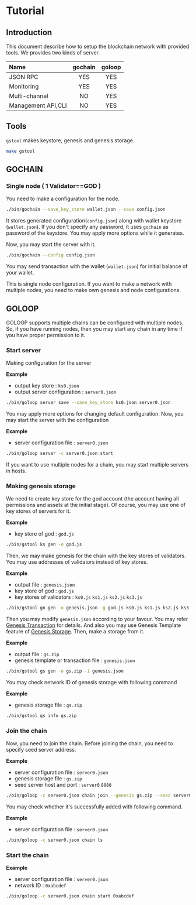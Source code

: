 # Tutorial

## Introduction

This document describe how to setup the blockchain network with provided tools.
We provides two kinds of server.

| Name               | gochain | goloop |
|:-------------------|:-------:|:------:|
| JSON RPC           |   YES   |  YES   |
| Monitoring         |   YES   |  YES   |
| Multi-channel      |   NO    |  YES   |
| Management API,CLI |   NO    |  YES   |

## Tools

`gstool` makes keystore, genesis and genesis storage.
```bash
make gstool
```

## GOCHAIN

### Single node ( 1 Validator==GOD )

You need to make a configuration for the node.

```bash
./bin/gochain --save_key_store wallet.json --save config.json
```

It stores generated configuration(`config.json`) along with wallet keystore
(`wallet.json`). If you don't specify any password, it uses `gochain` as 
password of the keystore. You may apply more options while it generates.

Now, you may start the server with it.

```bash
./bin/gochain --config config.json
```

You may send transaction with the wallet (`wallet.json`) for initial balance
of your wallet.

This is single node configuration. If you want to make a network with multiple
nodes, you need to make own genesis and node configurations.

## GOLOOP

GOLOOP supports multiple chains can be configured with multiple nodes.
So, if you have running nodes, then you may start any chain in any time
if you have proper permission to it.

### Start server

Making configuration for the server

**Example**
* output key store : `ks0.json`
* output server configuration : `server0.json`
```bash
./bin/goloop server save --save_key_store ks0.json server0.json
```

You may apply more options for changing default configuration.
Now, you may start the server with the configuration

**Example**
* server configuration file : `server0.json`
```bash
./bin/goloop server -c server0.json start
```

If you want to use multiple nodes for a chain, you may start multiple servers in
hosts.

### Making genesis storage

We need to create key store for the god account (the account having all
permissions and assets at the initial stage). Of course, you may use
one of key stores of servers for it.

**Example**
* key store of god : `god.js`
```bash
./bin/gstool ks gen -o god.js
```

Then, we may make genesis for the chain with the key stores of validators.
You may use addresses of validators instead of key stores.

**Example**
* output file : `genesis.json`
* key store of god : `god.js`
* key stores of validators : `ks0.js` `ks1.js` `ks2.js` `ks3.js`
```bash
./bin/gstool gn gen -o genesis.json -g god.js ks0.js ks1.js ks2.js ks3.js
```

Then you may modify `genesis.json` according to your favour.
You may refer [Genesis Transaction](genesis_tx.md) for details.
And also you may use Genesis Template feature of
[Genesis Storage](genesis_storage.md). Then, make a storage from it.

**Example**
* output file : `gs.zip`
* genesis template or transaction file : `genesis.json`
```bash
./bin/gstool gs gen -o gs.zip -i genesis.json
```

You may check network ID of genesis storage with following command

**Example**
* genesis storage file : `gs.zip`
```bash
./bin/gstool gs info gs.zip
```

### Join the chain

Now, you need to join the chain. Before joining the chain, you need to specify
seed server address.

**Example**
* server configuration file : `server0.json`
* genesis storage file : `gs.zip`
* seed server host and port : `server0` `8080`
```bash
./bin/goloop -c server0.json chain join --genesis gs.zip --seed server0:8080
```

You may check whether it's successfully added with following command.

**Example**
* server configuration file : `server0.json`
```bash
./bin/goloop -c server0.json chain ls
```

### Start the chain

**Example**
* server configuration file : `server0.json`
* network ID   : `0xabcdef`
```bash
./bin/goloop -c server0.json chain start 0xabcdef
```
